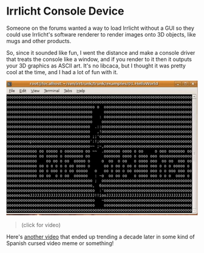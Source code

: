 # Irrlicht Console Device

Someone on the forums wanted a way to load Irrlicht without a GUI so they could
use Irrlicht's software renderer to render images onto 3D objects, like mugs
and other products.

So, since it sounded like fun, I went the distance and make a console driver
that treats the console like a window, and if you render to it then it outputs
your 3D graphics as ASCII art. It's no libcaca, but I thought it was pretty
cool at the time, and I had a lot of fun with it.

[![screenshot](console.jpg)](https://youtu.be/JXnblLbX9vI)
> (click for video)

Here's [another video](https://youtu.be/JD0eNN4F6P4) that ended up trending
a decade later in some kind of Spanish cursed video meme or something!
